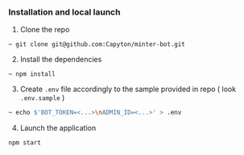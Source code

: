 ### Installation and local launch
1. Clone the repo <br />
```
~ git clone git@github.com:Capyton/minter-bot.git
```
2. Install the dependencies<br />
```
~ npm install
```
3. Create `.env` file accordingly to the sample provided in repo ( look `.env.sample` )
```bash
~ echo $'BOT_TOKEN=<...>\nADMIN_ID=<...>' > .env
```
4. Launch the application
```
npm start
```

